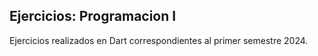 ## Ejercicios: Programacion I

Ejercicios realizados en Dart correspondientes al primer semestre 2024.